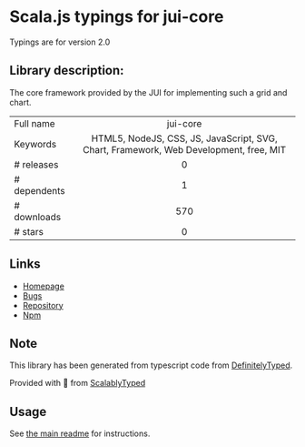
# Scala.js typings for jui-core

Typings are for version 2.0

## Library description:
The core framework provided by the JUI for implementing such a grid and chart.

|                    |                 |
| ------------------ | :-------------: |
| Full name          | jui-core |
| Keywords           | HTML5, NodeJS, CSS, JS, JavaScript, SVG, Chart, Framework, Web Development, free, MIT |
| # releases         | 0 |
| # dependents       | 1 |
| # downloads        | 570 |
| # stars            | 0 |

## Links
- [Homepage](https://github.com/juijs/jui-core)
- [Bugs](https://github.com/juijs/jui-core/issues)
- [Repository](https://github.com/juijs/jui-core)
- [Npm](https://www.npmjs.com/package/jui-core)
    


## Note
This library has been generated from typescript code from [DefinitelyTyped](https://definitelytyped.org).

Provided with :purple_heart: from [ScalablyTyped](https://github.com/oyvindberg/ScalablyTyped)

## Usage
See [the main readme](../../readme.md) for instructions.


